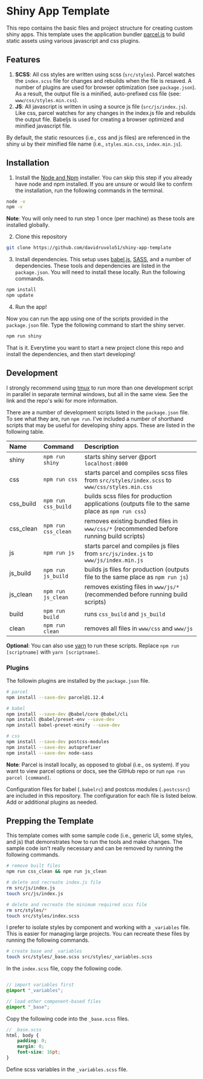 # Shiny App Template

This repo contains the basic files and project structure for creating custom shiny apps. This template uses the application bundler [parcel.js](https://parceljs.org) to build static assets using various javascript and css plugins.

## Features

1. **SCSS**: All css styles are written using scss (`src/styles`). Parcel watches the `index.scss` file for changes and rebuilds when the file is resaved. A number of plugins are used for browser optimization (see `package.json`). As a result, the output file is a minified, auto-prefixed css file (see: `www/css/styles.min.css`).
2. **JS**: All javascript is written in using a source js file (`src/js/index.js`). Like css, parcel watches for any changes in the index.js file and rebuilds the output file. Babeljs is used for creating a browser optimized and minified javascript file.

By default, the static resources (i.e., css and js files) are referenced in the shiny ui by their minified file name (i.e., `styles.min.css`, `index.min.js`).

## Installation

1. Install the [Node and Npm](https://nodejs.org/en/download/) installer. You can skip this step if you already have node and npm installed. If you are unsure or would like to confirm the installation, run the following commands in the terminal.

```bash
node -v
npm -v
```

**Note**: You will only need to run step 1 once (per machine) as these tools are installed globally.

2. Clone this repository

```bash
git clone https://github.com/davidruvolo51/shiny-app-template
```

3. Install dependencies. This setup uses [babel.js](https://babeljs.io), [SASS](https://sass-lang.com), and a number of dependencies. These tools and dependencies are listed in the `package.json`. You will need to install these locally. Run the following commands.

```bash
npm install
npm update
```

4. Run the app!

Now you can run the app using one of the scripts provided in the `package.json` file. Type the following command to start the shiny server.

```bash
npm run shiny
```

That is it. Everytime you want to start a new project clone this repo and install the dependencies, and then start developing!

## Development

I strongly recommend using [tmux](https://github.com/tmux/tmux) to run more than one development script in parallel in separate terminal windows, but all in the same view. See the link and the repo's wiki for more information.

There are a number of development scripts listed in the `package.json` file. To see what they are, run `npm run`. I've included a number of shorthand scripts that may be useful for developing shiny apps. These are listed in the following table.

| Name | Command | Description
| :--- | :------ | :-----------
| shiny | `npm run shiny` | starts shiny server @port `localhost:8000`
| css | `npm run css` | starts parcel and compiles scss files from `src/styles/index.scss` to `www/css/styles.min.css`
| css_build | `npm run css_build` | builds scss files for production applications (outputs file to the same place as `npm run css`)
| css_clean | `npm run css_clean` | removes existing bundled files in `www/css/*` (recommended before running build scripts)
| js | `npm run js` | starts parcel and compiles js files from `src/js/index.js` to `www/js/index.min.js`
| js_build | `npm run js_build` | builds js files for production (outputs file to the same place as `npm run js`)
| js_clean | `npm run js_clean` | removes existing files in `www/js/*` (recommended before running build scripts)
| build | `npm run build` | runs `css_build` and `js_build`
| clean | `npm run clean` | removes all files in `www/css` and `www/js`

**Optional**: You can also use [yarn](https://classic.yarnpkg.com/en/docs/install) to run these scripts. Replace `npm run [scriptname]` with `yarn [scriptname]`.

### Plugins 

The followin plugins are installed by the `package.json` file.

```bash
# parcel
npm install --save-dev parcel@1.12.4

# babel
npm install --save-dev @babel/core @babel/cli
npm install @babel/preset-env --save-dev
npm install babel-preset-minify --save-dev

# css
npm install --save-dev postcss-modules
npm install --save-dev autoprefixer
npm install --save-dev node-sass
```

**Note**: Parcel is install locally, as opposed to global (i.e., os system). If you want to view parcel options or docs, see the GitHub repo or run `npm run parcel [command]`.  

Configuration files for babel (`.babelrc`) and postcss modules (`.postcssrc`) are included in this repository. The configuration for each file is listed below. Add or additional plugins as needed.

## Prepping the Template

This template comes with some sample code (i.e., generic UI, some styles, and js) that demonstrates how to run the tools and make changes. The sample code isn't really necessary and can be removed by running the following commands.

```bash
# remove built files
npm run css_clean && npm run js_clean

# delete and recreate index.js file
rm src/js/index.js
touch src/js/index.js

# delete and recreate the minimum required scss file
rm src/styles/*
touch src/styles/index.scss
```

I prefer to isolate styles by component and working with a `_variables` file. This is easier for managing large projects. You can recreate these files by running the following commands.

```bash
# create base and _variables
touch src/styles/_base.scss src/styles/_variables.scss
```

In the `index.scss` file, copy the following code.

```scss

// import variables first
@import "_variables";

// load other component-based files
@import "_base";
```

Copy the following code into the `_base.scss` files.

```scss
// _base.scss
html, body {
    padding: 0;
    margin: 0;
    font-size: 16pt;
}
```

Define scss variables in the `_variables.scss` file.

